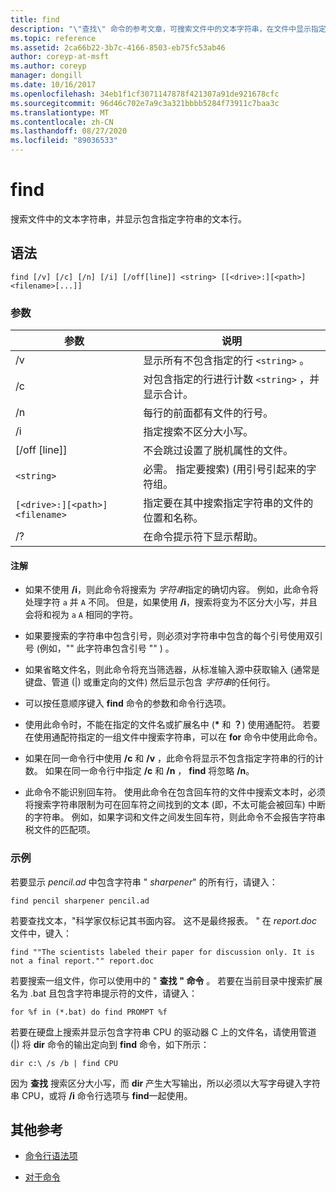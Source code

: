 ```yaml
---
title: find
description: "\"查找\" 命令的参考文章，可搜索文件中的文本字符串，在文件中显示指定的文本字符串。"
ms.topic: reference
ms.assetid: 2ca66b22-3b7c-4166-8503-eb75fc53ab46
author: coreyp-at-msft
ms.author: coreyp
manager: dongill
ms.date: 10/16/2017
ms.openlocfilehash: 34eb1f1cf3071147878f421307a91de921678cfc
ms.sourcegitcommit: 96d46c702e7a9c3a321bbbb5284f73911c7baa3c
ms.translationtype: MT
ms.contentlocale: zh-CN
ms.lasthandoff: 08/27/2020
ms.locfileid: "89036533"
---
```

# <a name="find"></a>find

搜索文件中的文本字符串，并显示包含指定字符串的文本行。

## <a name="syntax"></a>语法

```
find [/v] [/c] [/n] [/i] [/off[line]] <string> [[<drive>:][<path>]<filename>[...]]
```

### <a name="parameters"></a>参数

| 参数 | 说明 |
| --------- | ----------- |
| /v | 显示所有不包含指定的行 `<string>` 。 |
| /c | 对包含指定的行进行计数 `<string>` ，并显示合计。 |
| /n | 每行的前面都有文件的行号。 |
| /i | 指定搜索不区分大小写。 |
| [/off [line]] | 不会跳过设置了脱机属性的文件。 |
| `<string>` | 必需。 指定要搜索)  (用引号引起来的字符组。 |
| `[<drive>:][<path>]<filename>` | 指定要在其中搜索指定字符串的文件的位置和名称。 |
| /? | 在命令提示符下显示帮助。 |

#### <a name="remarks"></a>注解

- 如果不使用 **/i**，则此命令将搜索为 *字符串*指定的确切内容。 例如，此命令将处理字符 `a` 并 `A` 不同。 但是，如果使用 **/i**，搜索将变为不区分大小写，并且会将和视为 `a` `A` 相同的字符。

- 如果要搜索的字符串中包含引号，则必须对字符串中包含的每个引号使用双引号 (例如，"" 此字符串包含引号 "" ) 。

- 如果省略文件名，则此命令将充当筛选器，从标准输入源中获取输入 (通常是键盘、管道 (|) 或重定向的文件) 然后显示包含 *字符串*的任何行。

- 可以按任意顺序键入 **find** 命令的参数和命令行选项。

- 使用此命令时，不能在指定的文件名或扩展名中 (**&#42;** 和 **？**) 使用通配符。 若要在使用通配符指定的一组文件中搜索字符串，可以在 **for** 命令中使用此命令。

- 如果在同一命令行中使用 **/c** 和 **/v** ，此命令将显示不包含指定字符串的行的计数。 如果在同一命令行中指定 **/c** 和 **/n** ， **find** 将忽略 **/n**。

- 此命令不能识别回车符。 使用此命令在包含回车符的文件中搜索文本时，必须将搜索字符串限制为可在回车符之间找到的文本 (即，不太可能会被回车) 中断的字符串。 例如，如果字词和文件之间发生回车符，则此命令不会报告字符串税文件的匹配项。

### <a name="examples"></a>示例

若要显示 *pencil.ad* 中包含字符串 " *sharpener*" 的所有行，请键入：

```
find pencil sharpener pencil.ad
```

若要查找文本，"科学家仅标记其书面内容。 这不是最终报表。 " 在 *report.doc* 文件中，键入：

```
find ""The scientists labeled their paper for discussion only. It is not a final report."" report.doc
```

若要搜索一组文件，你可以使用中的 " **查找** **" 命令** 。 若要在当前目录中搜索扩展名为 .bat 且包含字符串提示符的文件，请键入：

```
for %f in (*.bat) do find PROMPT %f
```

若要在硬盘上搜索并显示包含字符串 CPU 的驱动器 C 上的文件名，请使用管道 (|) 将 **dir** 命令的输出定向到 **find** 命令，如下所示：

```
dir c:\ /s /b | find CPU
```

因为 **查找** 搜索区分大小写，而 **dir** 产生大写输出，所以必须以大写字母键入字符串 CPU，或将 **/i** 命令行选项与 **find**一起使用。

## <a name="additional-references"></a>其他参考

- [命令行语法项](command-line-syntax-key.md)

- [对于命令](for.md)